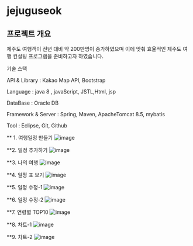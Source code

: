 # jejuguseok

## 프로젝트 개요


제주도 여행객이 전년 대비 약 200만명이 증가하였으며 이에 맞춰 효율적인 제주도 여행 컨설팅 프로그램을 준비하고자 하였습니다.

기술 스택


API & Library : Kakao Map API, Bootstrap

Language : java 8 , javaScript, JSTL,Html, jsp

DataBase : Oracle DB

Framework & Server : Spring, Maven, ApacheTomcat 8.5, mybatis

Tool : Eclipse, Git, Github




** 1. 여행일정 만들기
![image](https://user-images.githubusercontent.com/17818416/131691939-849f31a1-505e-4135-9225-3f7f78acd10e.png)

**2. 일정 추가하기
![image](https://user-images.githubusercontent.com/17818416/131691354-749b7796-4dd1-4d0a-882e-1b0f67d3078d.png)

**3. 나의 여행
![image](https://user-images.githubusercontent.com/17818416/131692107-16dec8dc-60c8-40ec-a343-188bceeeed61.png)

**4. 일정 표 보기
![image](https://user-images.githubusercontent.com/17818416/131692500-9a24447f-a1d7-455e-ac5b-b45c5405a587.png)

**5. 일정 수정-1
![image](https://user-images.githubusercontent.com/17818416/131692648-69c4ce88-3453-4f52-904d-e5e09470808e.png)

**6. 일정 수정-2
![image](https://user-images.githubusercontent.com/17818416/131692719-5229649d-b1bb-426a-8da3-7843c99d6b47.png)

**7. 연령별 TOP10
![image](https://user-images.githubusercontent.com/17818416/131692853-0d2b014a-97b3-42d1-a411-903275a22d5b.png)

**8. 차트-1
![image](https://user-images.githubusercontent.com/17818416/131692919-60b93cc8-0a70-4790-b73f-5312127fab21.png)

**9. 차트-2
![image](https://user-images.githubusercontent.com/17818416/131693043-11fbd15f-26ca-4eba-86a9-c9c81f72f4c1.png)












